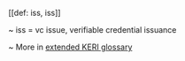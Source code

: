 [[def: iss, iss]]

~ iss = vc issue, verifiable credential issuance

~ More in <a href="https://weboftrust.github.io/WOT-terms/docs/glossary/iss">extended KERI glossary</a>
